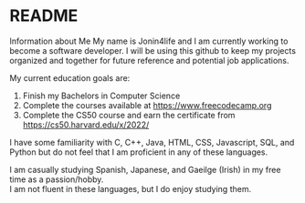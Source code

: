 # README
Information about Me
My name is Jonin4life and I am currently working to become a software developer. I will be using this github to keep my projects organized and together for 
future reference and potential job applications.

My current education goals are:
1. Finish my Bachelors in Computer Science
2. Complete the courses available at https://www.freecodecamp.org
3. Complete the CS50 course and earn the certificate from https://cs50.harvard.edu/x/2022/

I have some familiarity with C, C++, Java, HTML, CSS, Javascript, SQL, and Python but do not feel that I am proficient in any of these languages.

I am casually studying Spanish, Japanese, and Gaeilge (Irish) in my free time as a passion/hobby.  
I am not fluent in these languages, but I do enjoy studying them. 
